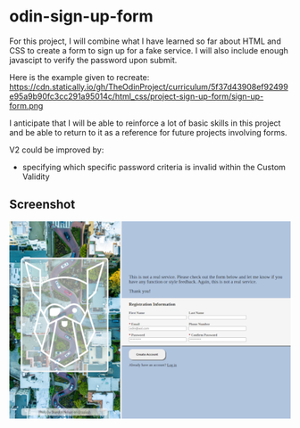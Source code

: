 # odin-sign-up-form

For this project, I will combine what I have learned so far about HTML and CSS to create a form to sign up for a fake service. I will also include enough javascipt to verify the password upon submit.

Here is the example given to recreate: https://cdn.statically.io/gh/TheOdinProject/curriculum/5f37d43908ef92499e95a9b90fc3cc291a95014c/html_css/project-sign-up-form/sign-up-form.png

I anticipate that I will be able to reinforce a lot of basic skills in this project and be able to return to it as a reference for future projects involving forms. 

V2 could be improved by:
- specifying which specific password criteria is invalid within the Custom Validity

## Screenshot

![Sign-up Form](assets/sign-up-form-600w.png)
